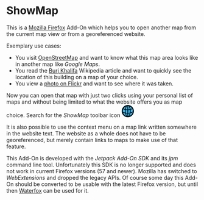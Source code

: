 ShowMap
=======

This is a [Mozilla Firefox](https://www.mozilla.org/firefox/) Add-On which
helps you to open another map from the current map view or from a georeferenced
website.

Exemplary use cases:

* You visit [OpenStreetMap](https://www.openstreetmap.org/) and want to know
  what this map area looks like in another map like *Google Maps*.
* You read the [Burj Khalifa](https://en.wikipedia.org/wiki/Burj_Khalifa)
  Wikipedia article and want to quickly see the location of this building on a
  map of your choice.
* You view a [photo on Flickr](https://www.flickr.com/photos/53970209@N07/45705700935/)
  and want to see where it was taken.

Now you can open that map with just two clicks using your personal list of maps
and without being limited to what the website offers you as map choice. Search
for the *ShowMap* toolbar icon ![in shape of a globe.](/data/icon-32.png)

It is also possible to use the context menu on a map link written somewhere in
the website text. The website as a whole does not have to be georeferenced, but
merely contain links to maps to make use of that feature.

This Add-On is developed with the *Jetpack Add-On SDK* and its *jpm* command line
tool. Unfortunately this SDK is no longer supported and does not work in
current Firefox versions (57 and newer). Mozilla has switched to
*WebExtensions* and dropped the legacy APIs. Of course some day this Add-On
should be converted to be usable with the latest Firefox version, but until
then [Waterfox](https://waterfoxproject.org/) can be used for it.
